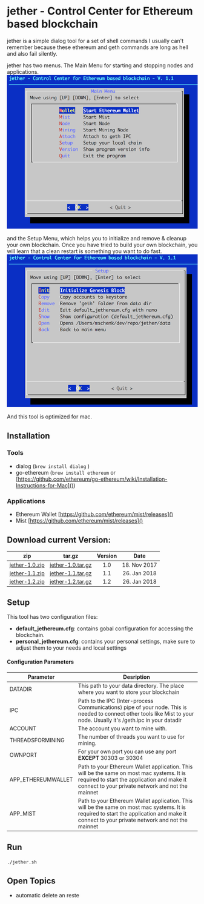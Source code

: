 # jether - Control Center for Ethereum based blockchain

jether is a simple dialog tool for a set of shell commands I usually can't remember because these ethereum and geth commands are long as hell and also fail silently. 

jether has two menus. The Main Menu for starting and stopping nodes and applications.
![](images/MainMenu_V1.1.png)

and the Setup Menu, which helps you to initialize and remove & cleanup your own blockchain. Once you have tried to build your own blockchain, you will learn that a clean restart is something you want to do fast.
![](images/SetupMenu_V1.1.png)

And this tool is optimized for mac.

## Installation 

### Tools
- dialog (`brew install dialog`   )
- go-ethereum (`brew install ethereum` or [https://github.com/ethereum/go-ethereum/wiki/Installation-Instructions-for-Mac]())

### Applications

- Ethereum Wallet [https://github.com/ethereum/mist/releases]()
- Mist [https://github.com/ethereum/mist/releases]()

## Download current Version:

| zip| tar.gz  | Version  | Date  |
|---|---|:-:|:-:|
|[jether-1.0.zip](https://github.com/Decksname/jether/archive/1.0.zip)|[jether-1.0.tar.gz](https://github.com/Decksname/jether/archive/1.0.tar.gz) | 1.0  | 18. Nov 2017  |
| [jether-1.1.zip](https://github.com/Decksname/jether/archive/1.1.zip)  |[jether-1.1.tar.gz](https://github.com/Decksname/jether/archive/1.1.tar.gz)| 1.1  | 26. Jan 2018  |
| [jether-1.2.zip](https://github.com/Decksname/jether/archive/1.2.zip)  |[jether-1.2.tar.gz](https://github.com/Decksname/jether/archive/1.2.tar.gz)| 1.2  | 26. Jan 2018  |


## Setup

This tool has two configuration files:

- **default_jethereum.cfg**: contains gobal configuration for accessing the blockchain.
- **personal_jethereum.cfg**: contains your personal settings, make sure to adjust them to your needs and local settings

#### Configuration Parameters

| Parameter  | Desription  |
|---|---|
| DATADIR  | This path to your data directory. The place where you want to store your blockchain  | 
| IPC | Path to the IPC (Inter-process Communications) pipe of your node. This is needed to connect other tools like Mist to your node.   Usually it's /geth.ipc in your datadir| 
| ACCOUNT   | The account you want to mine with.  |   
| THREADSFORMINING | The number of threads you want to use for mining. |
|OWNPORT | For your own port you can use any port **EXCEPT** 30303 or 30304|
|APP_ETHEREUMWALLET| Path to your Ethereum Wallet application. This will be the same on most mac systems. It is required to start the application and make it connect to your private network and not the mainnet |
|APP_MIST|Path to your Ethereum Wallet application. This will be the same on most mac systems. It is required to start the application and make it connect to your private network and not the mainnet|


## Run

`./jether.sh`

## Open Topics

- automatic delete an reste